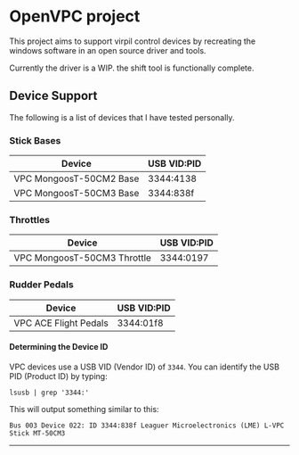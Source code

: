# OpenVPC project

This project aims to support virpil control devices by recreating the windows software in an open source driver and tools.

Currently the driver is a WIP. the shift tool is functionally complete.

## Device Support

The following is a list of devices that I have tested personally.

### Stick Bases
| Device                  | USB VID:PID |
|-------------------------|-------------|
| VPC MongoosT-50CM2 Base | 3344:4138   |
| VPC MongoosT-50CM3 Base | 3344:838f   |

### Throttles
| Device                      | USB VID:PID |
|-----------------------------|-------------|
| VPC MongoosT-50CM3 Throttle | 3344:0197   |

### Rudder Pedals
| Device                | USB VID:PID |
|-----------------------|-------------|
| VPC ACE Flight Pedals | 3344:01f8   |

#### Determining the Device ID
VPC devices use a USB VID (Vendor ID) of `3344`. You can identify the USB PID (Product ID) by typing:

    lsusb | grep '3344:'

This will output something similar to this:

    Bus 003 Device 022: ID 3344:838f Leaguer Microelectronics (LME) L-VPC Stick MT-50CM3


---

